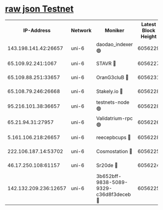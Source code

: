 [raw json Testnet](https://rpc-check.junot.stavr.tech/junot/rpc-junot-result.json)
=


<table><tr><th>IP-Address</th><th>Network</th><th>Moniker</th><th>Latest Block Height</th><th>Earliest Block Height</th><th>Catching Up</th><th>Tx Index</th><th>Voting Power</th><th>Scan Time</th></tr><tr><td>143.198.141.42:26657</td><td>uni-6</td><td>daodao_indexer 🟢</td><td>6056229</td><td>1</td><td>False</td><td>off</td><td>0</td><td>2023-12-14T04:27:01.552429020UTC</td></tr><tr><td>65.109.92.241:1067</td><td>uni-6</td><td>STAVR 🔴</td><td>6056227</td><td>1138541</td><td>False</td><td>on</td><td>6047</td><td>2023-12-14T04:26:51.108802541UTC</td></tr><tr><td>65.109.88.251:33657</td><td>uni-6</td><td>OranG3cluB 🔴</td><td>6056231</td><td>1138541</td><td>False</td><td>on</td><td>11</td><td>2023-12-14T04:27:06.028348664UTC</td></tr><tr><td>65.108.79.246:26668</td><td>uni-6</td><td>Stakely.io 🔴</td><td>6056228</td><td>1570872</td><td>False</td><td>on</td><td>1254229</td><td>2023-12-14T04:26:52.088725223UTC</td></tr><tr><td>95.216.101.38:36657</td><td>uni-6</td><td>testnets-node 🟢</td><td>6056228</td><td>1615130</td><td>False</td><td>on</td><td>0</td><td>2023-12-14T04:26:54.554846779UTC</td></tr><tr><td>65.21.94.31:27957</td><td>uni-6</td><td>Validatrium-rpc 🟢</td><td>6056226</td><td>2943363</td><td>False</td><td>on</td><td>0</td><td>2023-12-14T04:26:46.650719408UTC</td></tr><tr><td>5.161.106.218:26657</td><td>uni-6</td><td>reecepbcups 🔴</td><td>6056228</td><td>4468422</td><td>False</td><td>on</td><td>105015</td><td>2023-12-14T04:26:51.723340100UTC</td></tr><tr><td>222.106.187.14:53702</td><td>uni-6</td><td>Cosmostation 🔴</td><td>6056225</td><td>5344501</td><td>False</td><td>on</td><td>110003</td><td>2023-12-14T04:26:44.203803421UTC</td></tr><tr><td>46.17.250.108:61157</td><td>uni-6</td><td>Sr20de 🔴</td><td>6056224</td><td>5727371</td><td>False</td><td>on</td><td>28</td><td>2023-12-14T04:26:38.588857509UTC</td></tr><tr><td>142.132.209.236:12657</td><td>uni-6</td><td>3b652bff-9838-5089-9329-c36d8f3deceb 🔴</td><td>6056225</td><td>6041280</td><td>False</td><td>on</td><td>157563</td><td>2023-12-14T04:26:42.885628445UTC</td></tr></table>